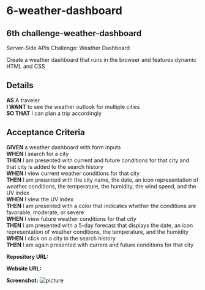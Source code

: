 # 6-weather-dashboard

## 6th challenge-weather-dashboard

Server-Side APIs Challenge: Weather Dashboard

Create a weather dashboard that runs in the browser and features dynamic HTML and CSS

## Details

**AS** A traveler\
**I WANT** to see the weather outlook for multiple cities\
**SO THAT** I can plan a trip accordingly

## Acceptance Criteria

**GIVEN** a weather dashboard with form inputs\
**WHEN** I search for a city\
**THEN** I am presented with current and future conditions for that city and that city is added to the search history\
**WHEN** I view current weather conditions for that city\
**THEN** I am presented with the city name, the date, an icon representation of weather conditions, the temperature, the humidity, the wind speed, and the UV index\
**WHEN** I view the UV index\
**THEN** I am presented with a color that indicates whether the conditions are favorable, moderate, or severe\
**WHEN** I view future weather conditions for that city\
**THEN** I am presented with a 5-day forecast that displays the date, an icon representation of weather conditions, the temperature, and the humidity\
**WHEN** I click on a city in the search history\
**THEN** I am again presented with current and future conditions for that city

**Repository URL:**

**Website URL:**

**Screenshot:** ![picture]()
